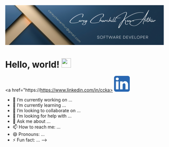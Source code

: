 <img src="https://github.com/ken-arthur005/ken-arthur005/blob/main/linkedIN%20banner.png" />

# Hello, world! <img src="https://raw.githubusercontent.com/MartinHeinz/MartinHeinz/master/wave.gif" width="30px" height="30px" />

<a href="https://https://www.linkedin.com/in/ccka>
<img height="50" src="https://github.com/ken-arthur005/ken-arthur005/blob/main/linkedin.png" />
</a>

- 🔭 I’m currently working on ...
- 🌱 I’m currently learning ...
- 👯 I’m looking to collaborate on ...
- 🤔 I’m looking for help with ...
- 💬 Ask me about ...
- 📫 How to reach me: ...
- 😄 Pronouns: ...
- ⚡ Fun fact: ...
-->
